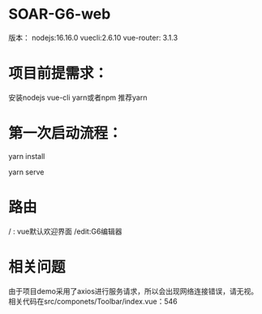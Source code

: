# SOAR-G6-web
版本：
nodejs:16.16.0
vuecli:2.6.10
vue-router: 3.1.3

# 项目前提需求：
安装nodejs vue-cli yarn或者npm 推荐yarn

# 第一次启动流程：
yarn install

yarn serve

# 路由
/ : vue默认欢迎界面
/edit:G6编辑器

# 相关问题
由于项目demo采用了axios进行服务请求，所以会出现网络连接错误，请无视。
相关代码在src/componets/Toolbar/index.vue：546
